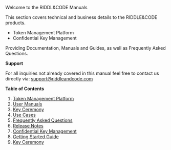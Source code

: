 Welcome to the RIDDL&CODE Manuals

This section covers technical and business details to the RIDDLE&CODE products.

 * Token Management Platform  
 * Confidential Key Management 

Providing Documentation, Manuals and Guides, as well as Frequently Asked Questions.

**Support**

For all inquiries not already covered in this manual feel free to contact us directly via: support@riddleandcode.com

**Table of Contents**

1. [Token Management Platform](Product-Documentation.md)
2. [User Manuals](Token_Management_Platform_Manual.md)
3. [Key Ceremony](Key-ceremony.md)
4. [Use Cases](Use-Cases.md)
5. [Frequently Asked Questions](FAQ.md)
6. [Release Notes](release-notes-tmp.md)
7. [Confidential Key Management](CKM-Product-Documentation.md)
8. [Getting Started Guide](CKM_Getting_Started_Guide.md)
9. [Key Ceremony](CKM-Key-ceremony.md)

